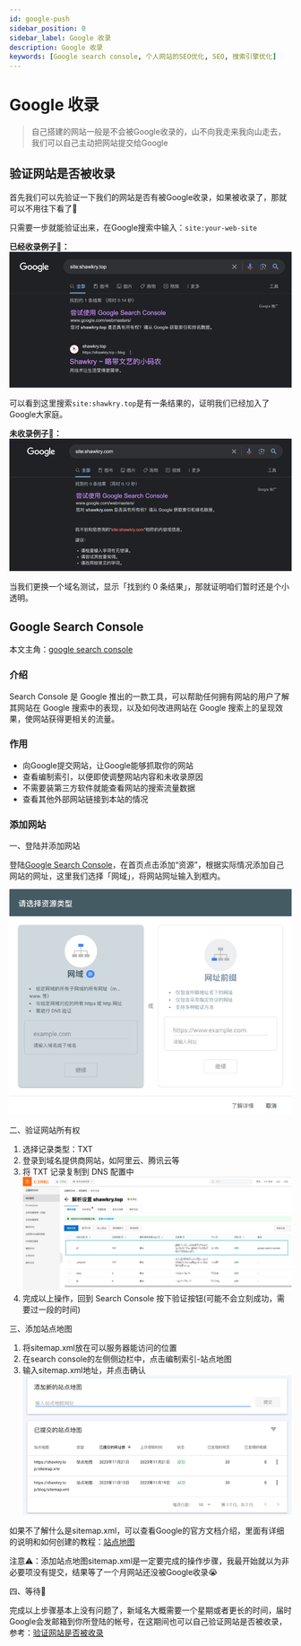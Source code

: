```yaml
---
id: google-push
sidebar_position: 0
sidebar_label: Google 收录
description: Google 收录
keywords: [Google search console, 个人网站的SEO优化, SEO, 搜索引擎优化]
---
```


# Google 收录

> 自己搭建的网站一般是不会被Google收录的，山不向我走来我向山走去，我们可以自己主动把网站提交给Google

## 验证网站是否被收录

首先我们可以先验证一下我们的网站是否有被Google收录，如果被收录了，那就可以不用往下看了🐶

只需要一步就能验证出来，在Google搜索中输入：`site:your-web-site`

**已经收录例子🌰：**
![img.png](images/Untitled.png)

可以看到这里搜索`site:shawkry.top`是有一条结果的，证明我们已经加入了Google大家庭。

**未收录例子🌰：**
![img.png](images/Untitled_1.png)

当我们更换一个域名测试，显示「找到约 0 条结果」，那就证明咱们暂时还是个小透明。

## Google Search Console

本文主角：[google search console](https://search.google.com/)

### 介绍

Search Console 是 Google 推出的一款工具，可以帮助任何拥有网站的用户了解其网站在 Google 搜索中的表现，以及如何改进网站在 Google 搜索上的呈现效果，使网站获得更相关的流量。

### 作用

- 向Google提交网站，让Google能够抓取你的网站
- 查看编制索引，以便即使调整网站内容和未收录原因
- 不需要装第三方软件就能查看网站的搜索流量数据
- 查看其他外部网站链接到本站的情况

### 添加网站

一、登陆并添加网站

登陆[Google Search Console](https://search.google.com/)，在首页点击添加“资源”，根据实际情况添加自己网站的网址，这里我们选择「网域」，将网站网址输入到框内。

![img.png](images/Untitled_2.png)

二、验证网站所有权

1. 选择记录类型：TXT
2. 登录到域名提供商网站，如阿里云、腾讯云等
3. 将 TXT 记录复制到 DNS 配置中
   ![img.png](images/Untitled_3.png)
4. 完成以上操作，回到 Search Console 按下验证按钮(可能不会立刻成功，需要过一段的时间)

三、添加站点地图

1. 将sitemap.xml放在可以服务器能访问的位置
2. 在search console的左侧侧边栏中，点击编制索引-站点地图
3. 输入sitemap.xml地址，并点击确认
   ![img.png](images/Untitled_4.png)

如果不了解什么是sitemap.xml，可以查看Google的官方文档介绍，里面有详细的说明和如何创建的教程：[站点地图](https://developers.google.com/search/docs/crawling-indexing/sitemaps/overview?hl=zh-cn)

注意⚠️：添加站点地图sitemap.xml是一定要完成的操作步骤，我最开始就以为非必要项没有提交，结果等了一个月网站还没被Google收录😭

四、等待🐶

完成以上步骤基本上没有问题了，新域名大概需要一个星期或者更长的时间，届时Google会发邮箱到你所登陆的帐号，在这期间也可以自己验证网站是否被收录，参考：[验证网站是否被收录](#验证网站是否被收录)
